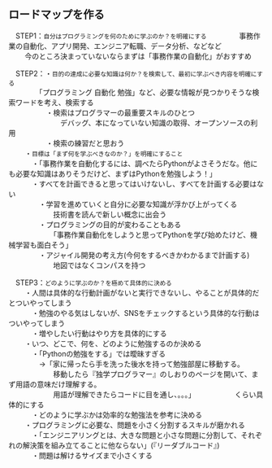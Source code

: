 ## ロードマップを作る
　STEP1：`自分はプログラミングを何のために学ぶのか？を明確にする  `
　     　　事務作業の自動化、アプリ開発、エンジニア転職、データ分析、などなど  
　     　今のところ決まっていないならまずは「事務作業の自動化」がおすすめ  

　STEP2：・`目的の達成に必要な知識は何か？を検索して、最初に学ぶべき内容を明確にする`  
　     　　　「プログラミング 自動化 勉強」など、必要な情報が見つかりそうな検索ワードを考え、検索する  
　     　　　　・検索はプログラマーの最重要スキルのひとつ  
　     　　　　　　デバッグ、本になっていない知識の取得、オープンソースの利用  
　     　　　　・検索の練習だと思おう  
　     　・`目標は「まず何を学ぶべきなのか？」を明確にすること`  
　     　　・「事務作業を自動化するには、調べたらPythonがよさそうだな。他にも必要な知識はありそうだけど、まずはPythonを勉強しよう！」  
　     　　・すべてを計画できると思ってはいけないし、すべてを計画する必要はない  
　     　　　・学習を進めていくと自分に必要な知識が浮かび上がってくる  
　     　　　　　技術書を読んで新しい概念に出会う  
　     　　　・プログラミングの目的が変わることもある  
　     　　　　　「事務作業自動化をしようと思ってPythonを学び始めたけど、機械学習も面白そう」  
　     　　　・アジャイル開発の考え方(今何をするべきかわかるまで計画する)  
　     　　　　　地図ではなくコンパスを持つ  

　STEP3：`どのように学ぶのか？を極めて具体的に決める`  
　     　・人間は具体的な行動計画がないと実行できないし、やることが具体的だとついやってしまう  
　     　　・勉強のやる気はしないが、SNSをチェックするという具体的な行動はついやってしまう  
　     　　・増やしたい行動はやり方を具体的にする  
　     　・いつ、どこで、何を、どのように勉強するのか決める  
　     　　・「Pythonの勉強をする」では曖昧すぎる  
　     　　　→「家に帰ったら手を洗った後水を持って勉強部屋に移動する。  
　     　　　　　移動したら『独学プログラマー』のしおりのページを開いて、まず用語の意味だけ理解する。  
　     　　　　　用語が理解できたらコードに目を通し、。。。」
　     　　　　くらい具体的にする  
　     　　・どのように学ぶかは効率的な勉強法を参考に決める  
　     　・プログラミングに必要な、問題を小さく分割するスキルが磨かれる  
　     　　・「エンジニアリングとは、大きな問題と小さな問題に分割して、それぞれの解決策を組み立てることに他ならない」(『リーダブルコード』)  
　     　　・問題は解けるサイズまで小さくする
